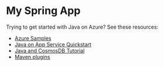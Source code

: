# My Spring App

Trying to get started with Java on Azure? See these resources:

- [Azure Samples](https://github.com/azure-samples?q=java&type=&language=&sort=)
- [Java on App Service Quickstart](https://docs.microsoft.com/en-us/azure/app-service/quickstart-java?tabs=javase&pivots=platform-linux)
- [Java and CosmosDB Tutorial](https://docs.microsoft.com/en-us/azure/app-service/tutorial-java-spring-cosmosdb)
- [Maven plugins](https://docs.microsoft.com/it-it/java/api/overview/azure/maven/azure-webapp-maven-plugin/readme?view=azure-java-stable#quick-start)
